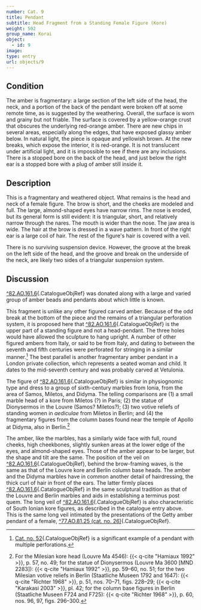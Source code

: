 ```yaml
---
number: Cat. 9
title: Pendant
subtitle: Head Fragment from a Standing Female Figure (Kore)
weight: 502
group_name: Korai
object:
  - id: 9
image:
type: entry
url: objects/9
---
```


## Condition

The amber is fragmentary: a large section of the left side of the head, the neck, and a portion of the back of the pendant were broken off at some remote time, as is suggested by the weathering. Overall, the surface is worn and grainy but not friable. The surface is covered by a yellow-orange crust that obscures the underlying red-orange amber. There are new chips in several areas, especially along the edges, that have exposed glassy amber below. In natural light, the piece is opaque and yellowish brown. At the new breaks, which expose the interior, it is red-orange. It is not translucent under artificial light, and it is impossible to see if there are any inclusions. There is a stopped bore on the back of the head, and just below the right ear is a stopped bore with a plug of amber still inside it.

## Description

This is a fragmentary and weathered object. What remains is the head and neck of a female figure. The brow is short, and the cheeks are modeled and full. The large, almond-shaped eyes have narrow rims. The nose is eroded, but its general form is still evident: it is triangular, short, and relatively narrow through the nares. The mouth is wider than the nose. The jaw area is wide. The hair at the brow is dressed in a wave pattern. In front of the right ear is a large coil of hair. The rest of the figure's hair is covered with a veil.

There is no surviving suspension device. However, the groove at the break on the left side of the head, and the groove and break on the underside of the neck, are likely two sides of a triangular suspension system.

## Discussion

[^82.AO.161.6](#cat-82.AO.161.6){.CatalogueObjRef} was donated along with a large and varied group of amber beads and pendants about which little is known.

This fragment is unlike any other figured carved amber. Because of the odd break at the bottom of the piece and the remains of a triangular perforation system, it is proposed here that [^82.AO.161.6](#cat-82.AO.161.6){.CatalogueObjRef} is the upper part of a standing figure and not a head-pendant. The three holes would have allowed the sculpture to hang upright. A number of other figured ambers from Italy, or said to be from Italy, and dating to between the seventh and fifth centuries were perforated for stringing in a similar manner.[^1] The best parallel is another fragmentary amber pendant in a London private collection, which represents a seated woman and child. It dates to the mid-seventh century and was probably carved at Vetulonia.

The figure of [^82.AO.161.6](#cat-82.AO.161.6){.CatalogueObjRef} is similar in physiognomic type and dress to a group of sixth-century marbles from Ionia, from the area of Samos, Miletos, and Didyma. The telling comparisons are (1) a small marble head of a kore from Miletos (?) in Paris; (2) the statue of Dionysermos in the Louvre (Samos? Miletos?); (3) two votive reliefs of standing women in *aediculae* from Miletos in Berlin; and (4) the fragmentary figures from the column bases found near the temple of Apollo at Didyma, also in Berlin.[^2]

The amber, like the marbles, has a similarly wide face with full, round cheeks, high cheekbones, slightly sunken areas at the lower edge of the eyes, and almond-shaped eyes. Those of the amber appear to be larger, but the shape and tilt are the same. The position of the veil on [^82.AO.161.6](#cat-82.AO.161.6){.CatalogueObjRef}, behind the brow-framing waves, is the same as that of the Louvre kore and Berlin column base heads. The amber and the Didyma marbles have in common another detail of hairdressing, the thick curl of hair in front of the ears. The latter firmly places [^82.AO.161.6](#cat-82.AO.161.6){.CatalogueObjRef} in the same sculptural tradition as that of the Louvre and Berlin marbles and aids in establishing a terminus post quem. The long veil of [^82.AO.161.6](#cat-82.AO.161.6){.CatalogueObjRef} is also characteristic of South Ionian kore figures, as described in the catalogue entry above. This is the same long veil intimated by the presentations of the Getty amber pendant of a female, [^77.AO.81.25 (cat. no. 26)](#cat-77.AO.81.25){.CatalogueObjRef}.


[^1]: [Cat. no. 52](#cat-77.AO.81.12){.CatalogueObjRef} is a significant example of a pendant with multiple perforations.

[^2]: For the Milesian kore head (Louvre Ma 4546): {{< q-cite "Hamiaux 1992" >}}, p. 57, no. 49; for the statue of Dionysermos (Louvre Ma 3600 [MND 2283]): {{< q-cite "Hamiaux 1992" >}}, pp. 59–60, no. 51; for the two Milesian votive reliefs in Berlin (Staatliche Museen 1792 and 1647): {{< q-cite "Richter 1968" >}}, p. 51, nos. 70–71, figs. 228–29; {{< q-cite "Karakasi 2003" >}}, pl. 42; for the column base figures in Berlin (Staatliche Museen F724 and F725): {{< q-cite "Richter 1968" >}}, p. 60, nos. 96, 97, figs. 296–300.
